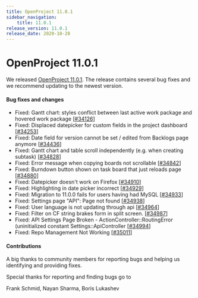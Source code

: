 ```yaml
---
title: OpenProject 11.0.1
sidebar_navigation:
    title: 11.0.1
release_version: 11.0.1
release_date: 2020-10-28
---
```


# OpenProject 11.0.1

We released [OpenProject 11.0.1](https://community.openproject.org/versions/1453).
The release contains several bug fixes and we recommend updating to the newest version.

<!--more-->
#### Bug fixes and changes

- Fixed: Gantt chart: styles conflict between last active work package and hovered work package  \[[#34126](https://community.openproject.org/wp/34126)\]
- Fixed: Displaced datepicker for custom fields in the project dashboard \[[#34253](https://community.openproject.org/wp/34253)\]
- Fixed: Date field for version cannot be set / edited from Backlogs page anymore \[[#34436](https://community.openproject.org/wp/34436)\]
- Fixed: Gantt chart and table scroll independently (e.g. when creating subtask) \[[#34828](https://community.openproject.org/wp/34828)\]
- Fixed: Error message when copying boards not scrollable \[[#34842](https://community.openproject.org/wp/34842)\]
- Fixed: Burndown button shown on task board that just reloads page \[[#34880](https://community.openproject.org/wp/34880)\]
- Fixed: Datepicker doesn't work on Firefox \[[#34910](https://community.openproject.org/wp/34910)\]
- Fixed: Highlighting in date picker incorrect \[[#34929](https://community.openproject.org/wp/34929)\]
- Fixed: Migration to 11.0.0 fails for users having had MySQL \[[#34933](https://community.openproject.org/wp/34933)\]
- Fixed: Settings page "API": Page not found  \[[#34938](https://community.openproject.org/wp/34938)\]
- Fixed: User language is not updating through api \[[#34964](https://community.openproject.org/wp/34964)\]
- Fixed: Filter on CF string brakes form in split screen. \[[#34987](https://community.openproject.org/wp/34987)\]
- Fixed: API Settings Page Broken - ActionController::RoutingError (uninitialized constant Settings::ApiController \[[#34994](https://community.openproject.org/wp/34994)\]
- Fixed: Repo Management Not Working \[[#35011](https://community.openproject.org/wp/35011)\]

#### Contributions
A big thanks to community members for reporting bugs and helping us identifying and providing fixes.

Special thanks for reporting and finding bugs go to

Frank Schmid, Nayan Sharma, Boris Lukashev
